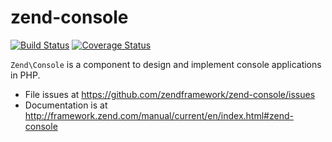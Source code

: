 # zend-console

[![Build Status](https://secure.travis-ci.org/zendframework/zend-console.svg?branch=master)](https://secure.travis-ci.org/zendframework/zend-console)
[![Coverage Status](https://coveralls.io/repos/zendframework/zend-console/badge.svg?branch=master)](https://coveralls.io/r/zendframework/zend-console?branch=master)

`Zend\Console` is a component to design and implement console applications in PHP.


- File issues at https://github.com/zendframework/zend-console/issues
- Documentation is at http://framework.zend.com/manual/current/en/index.html#zend-console
